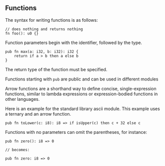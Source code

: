 ## Functions

The syntax for writing functions is as follows:

```
// does nothing and returns nothing
fn foo(): u0 {}
```

Function parameters begin with the identifier, followed by the type.

```
pub fn max(a: i32, b: i32): i32 {
    return if a > b then a else b
}
```

The return type of the function must be specified.

Functions starting with `pub` are public and can be used in different modules


Arrow functions are a shorthand way to define concise, single-expression functions, similar to lambda expressions or expression-bodied functions in other languages.

Here is an example for the standard library ascii module. This example uses a ternary and an arrow function.

```
pub fn toLower(c: i8): i8 => if isUpper(c) then c + 32 else c
```

Functions with no parameters can omit the parentheses, for instance:

```
pub fn zero(): i8 => 0

// becomes:

pub fn zero: i8 => 0
```